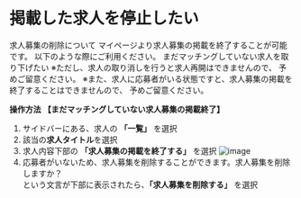 # 掲載した求人を停止したい
求人募集の削除について
マイページより求人募集の掲載を終了することが可能です。
以下のような際にご利用ください。
まだマッチングしていない求人を取り下げたい
※ただし、求人の取り消しを行うと求人再開はできませんので、
予めご留意ください。
※また、求人に応募者がいる状態ですと、求人募集の掲載を終了することはできませんので、
予めご留意ください。

**操作方法**
**【まだマッチングしていない求人募集の掲載終了】**
1. サイドバーにある、求人の **「一覧」** を選択
2. 該当の**求人タイトル**を選択
3. 求人内容下部の **「求人募集の掲載を終了する」** を選択
![image](/faqs/images/j17.png)
4. 応募者がいないため、求人募集を削除することができます。求人募集を削除しますか？<br>という文言が下部に表示されたら、**「求人募集を削除する」** を選択
